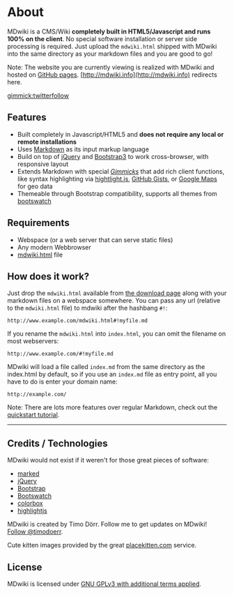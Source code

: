 # About

MDwiki is a CMS/Wiki __completely built in HTML5/Javascript and runs 100% on the client__. No special software installation or server side processing is required. Just upload the `mdwiki.html` shipped with MDwiki into the same directory as your markdown files and you are good to go!

Note: The website you are currently viewing is realized with MDwiki and hosted on [GitHub pages](http://pages.github.com/). [http://mdwiki.info](http://mdwiki.info) redirects here.

[gimmick:twitterfollow](timodoerr)

## Features

* Built completely in Javascript/HTML5 and __does not require any local or remote installations__
* Uses [Markdown][markdown] as its input markup language
* Build on top of [jQuery][jQuery] and [Bootstrap3][bootstrap] to work cross-browser, with responsive layout
* Extends Markdown with special [_Gimmicks_][gimmicks] that add rich client functions, like syntax highlighting via [hightlight.js][highlightjs], [GitHub Gists][gists], or [Google Maps][maps] for geo data
* Themeable through Bootstrap compatibility, supports all themes from [bootswatch](http://www.bootswatch.com)


## Requirements

* Webspace (or a web server that can serve static files)
* Any modern Webbrowser
* [mdwiki.html][download] file

## How does it work?

Just drop the `mdwiki.html` available from [the download page][download] along with your markdown files on a webspace somewhere. You can pass any url (relative to the `mdwiki.html` file) to mdwiki after the hashbang `#!`:

```url
http://www.example.com/mdwiki.html#!myfile.md
```

If you rename the `mdwiki.html` into `index.html`, you can omit the filename on most webservers:

```url
http://www.example.com/#!myfile.md
```

MDwiki will load a file called `index.md` from the same directory as the index.html by default, so if you use an `index.md` file as entry point, all you have to do is enter your domain name:

```url
http://example.com/
```

Note: There are lots more features over regular Markdown, check out the [quickstart tutorial][quickstart].

***

## Credits / Technologies

MDwiki would not exist if it weren't for those great pieces of software:

* [marked][marked]
* [jQuery][jQuery]
* [Bootstrap][bootstrap]
* [Bootswatch][bootswatch]
* [colorbox][colorbox]
* [highlightjs][highlightjs]

MDwiki is created by Timo Dörr. Follow me to get updates on MDwiki! [Follow @timodoerr](http://www.twitter.com/timodoerr).

Cute kitten images provided by the great [placekitten.com] service.

[download]: download.md
[quickstart]: quickstart.md
[gimmicks]: gimmicks.md

[markdown]: http://daringfireball.net/projects/markdown/
[jQuery]: http://www.jquery.org
[bootstrap]: http://www.getbootstrap.com
[bootswatch]: http://www.bootswatch.com
[marked]: https://github.com/chjj/marked
[colorbox]: http://www.jacklmoore.com/colorbox/
[gists]: https://gist.github.com/
[maps]: http://maps.google.com/
[highlightjs]: https://highlightjs.org/
[placekitten.com]: http://www.placekitten.com/

## License

MDwiki is licensed under [GNU GPLv3 with additional terms applied][license].

[license]: https://github.com/Dynalon/mdwiki/blob/master/LICENSE.txt
